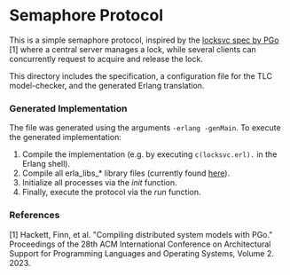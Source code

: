 # Semaphore Protocol #
This is a simple semaphore protocol, inspired by the [locksvc spec by PGo](https://github.com/DistCompiler/pgo/blob/main/systems/locksvc/locksvc.tla) [1] where a central server manages
a lock, while several clients can concurrently request to acquire and release
the lock. 

This directory includes the specification, a configuration file for the TLC model-checker, and the generated Erlang translation.

### Generated Implementation ###
The file was generated using the arguments ```-erlang -genMain```.
To execute the generated implementation:
1. Compile the implementation (e.g. by executing ```c(locksvc.erl).``` in the Erlang shell).
2. Compile all erla_libs_* library files (currently found [here](../../tlatools/src/pcal/erla_libs/)).
3. Initialize all processes via the _init_ function.
4. Finally, execute the protocol via the _run_ function.

### References ###
[1] Hackett, Finn, et al. "Compiling distributed system models with PGo." Proceedings of the 28th ACM International Conference on Architectural Support for Programming Languages and Operating Systems, Volume 2. 2023.